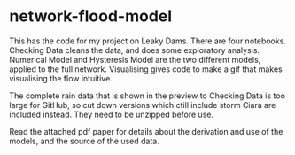 # network-flood-model

This has the code for my project on Leaky Dams. There are four notebooks. Checking Data cleans the data, and does some exploratory analysis. Numerical Model and Hysteresis Model are the two different models, applied to the full network. Visualising gives code to make a gif that makes visualising the flow intuitive.

The complete rain data that is shown in the preview to Checking Data is too large for GitHub, so cut down versions which ctill include storm Ciara are included instead. They need to be unzipped before use.

Read the attached pdf paper for details about the derivation and use of the models, and the source of the used data.
